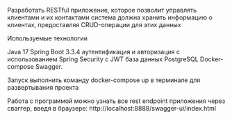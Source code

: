 

Разработать  RESTful приложение, которое позволит управлять клиентами и их контактами
система должна хранить информацию о клиентах, предоставляя CRUD-операции для этих данных

Используемые технологии

Java 17
Spring Boot 3.3.4
аутентификация и авторизация с использованием Spring Security c JWT
база данных PostgreSQL
Docker-compose
Swagger.

Запуск
выполнить команду docker-compose up в терминале для развертывания проекта

Работа с программой
можно узнать все rest endpoint приложения через сваггер, введя в браузере:
http://localhost:8888/swagger-ui/index.html

